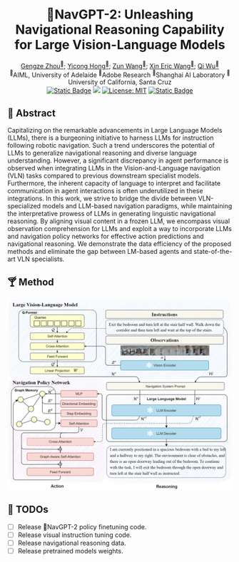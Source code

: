 <div align="center">

<h1>🎇NavGPT-2: Unleashing Navigational Reasoning Capability for Large Vision-Language Models</h1>

<div>
    <a href='https://gengzezhou.github.io' target='_blank'>Gengze Zhou<sup>🍕</sup></a>;
    <a href='http://www.yiconghong.me' target='_blank'>Yicong Hong<sup>🌭</sup></a>;
    <a href='https://zunwang1.github.io' target='_blank'>Zun Wang<sup>🍔</sup></a>;
    <a href='https://eric-xw.github.io' target='_blank'>Xin Eric Wang<sup>🌮</sup></a>;
    <a href='http://www.qi-wu.me' target='_blank'>Qi Wu<sup>🍕</sup></a>
</div>
<sup>🍕</sup>AIML, University of Adelaide 
<sup>🌭</sup>Adobe Research 
<sup>🍔</sup>Shanghai AI Laboratory 
<sup>🌮</sup>University of California, Santa Cruz

<br>

<div>
    <a href='https://github.com/GengzeZhou/NavGPT-2' target='_blank'><img alt="Static Badge" src="https://img.shields.io/badge/NavGPT-v0.2-blue"></a>
    <a href='https://arxiv.org/abs/2305.16986' target='_blank'><img src='https://img.shields.io/badge/Paper-Arxiv-red'></a>
    <a href="https://opensource.org/licenses/MIT"><img src="https://img.shields.io/badge/License-MIT-yellow.svg" alt="License: MIT"></a>
    <a href="https://github.com/salesforce/LAVIS"><img alt="Static Badge" src="https://img.shields.io/badge/Salesforce-LAVIS-blue?logo=salesforce"></a>
</div>

</div>


## 🍹 Abstract
 Capitalizing on the remarkable advancements in Large Language Models (LLMs), there is a burgeoning initiative to harness LLMs for instruction following robotic navigation. Such a trend underscores the potential of LLMs to generalize navigational reasoning and diverse language understanding. However, a significant discrepancy in agent performance is observed when integrating LLMs in the Vision-and-Language navigation (VLN) tasks compared to previous downstream specialist models. Furthermore, the inherent capacity of language to interpret and facilitate communication in agent interactions is often underutilized in these integrations. In this work, we strive to bridge the divide between VLN-specialized models and LLM-based navigation paradigms, while maintaining the interpretative prowess of LLMs in generating linguistic navigational reasoning. By aligning visual content in a frozen LLM, we encompass visual observation comprehension for LLMs and exploit a way to incorporate LLMs and navigation policy networks for effective action predictions and navigational reasoning. We demonstrate the data efficiency of the proposed methods and eliminate the gap between LM-based agents and state-of-the-art VLN specialists.

## 🍸 Method
![](assets/NavGPT-2.png)

## 🍻 TODOs

- [ ] Release 🎇NavGPT-2 policy finetuning code.
- [ ] Release visual instruction tuning code.
- [ ] Release navigational reasoning data.
- [ ] Release pretrained models weights.
